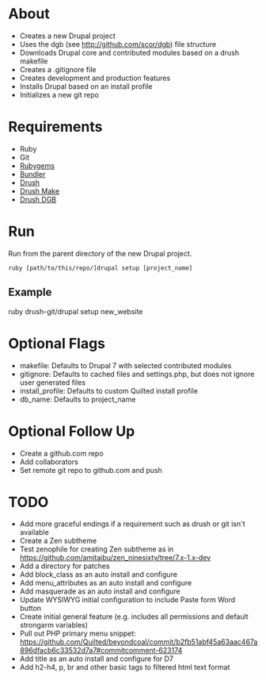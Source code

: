 About
=====

* Creates a new Drupal project 
* Uses the dgb (see http://github.com/scor/dgb) file structure
* Downloads Drupal core and contributed modules based on a drush makefile
* Creates a .gitignore file
* Creates development and production features
* Installs Drupal based on an install profile
* Initializes a new git repo

Requirements
===========

* Ruby
* Git
* [Rubygems](http://rubygems.org/pages/download)
* [Bundler](http://gembundler.com/)
* [Drush](http://drupal.org/project/drush)
* [Drush Make](http://drupal.org/project/drush_make)
* [Drush DGB](github.com/scor/dgb)


Run
====

Run from the parent directory of the new Drupal project.

    ruby [path/to/this/repo/]drupal setup [project_name]

Example
-------

  ruby drush-git/drupal setup new_website
  

Optional Flags
==============

* makefile: Defaults to Drupal 7 with selected contributed modules
* gitignore: Defaults to cached files and settings.php, but does not ignore user generated files
* install_profile: Defaults to custom Quilted install profile
* db_name: Defaults to project_name


Optional Follow Up
=================

* Create a github.com repo
* Add collaborators
* Set remote git repo to github.com and push


TODO
=================

* Add more graceful endings if a requirement such as drush or git isn't available
* Create a Zen subtheme
* Test zenophile for creating Zen subtheme as in https://github.com/amitaibu/zen_ninesixty/tree/7.x-1.x-dev
* Add a directory for patches
* Add block_class as an auto install and configure
* Add menu_attributes as an auto install and configure
* Add masquerade as an auto install and configure
* Update WYSIWYG initial configuration to include Paste form Word button
* Create initial general feature (e.g. includes all permissions and default strongarm variables)
* Pull out PHP primary menu snippet: https://github.com/Quilted/beyondcoal/commit/b2fb51abf45a63aac467a896dfacb6c33532d7a7#commitcomment-623174
* Add title as an auto install and configure for D7
* Add h2-h4, p, br and other basic tags to filtered html text format
